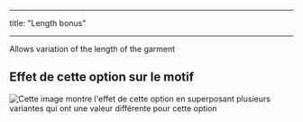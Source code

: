 - - -
title: "Length bonus"
- - -

Allows variation of the length of the garment

## Effet de cette option sur le motif

![Cette image montre l'effet de cette option en superposant plusieurs variantes qui ont une valeur différente pour cette option](tiberius_lengthbonus_sample.svg "Effect of this option on the pattern")
